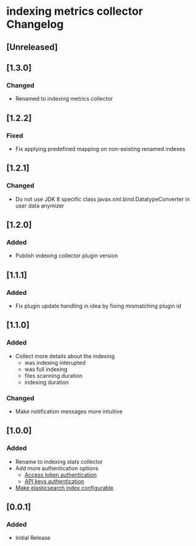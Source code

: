 <!-- Keep a Changelog guide -> https://keepachangelog.com -->

# indexing metrics collector Changelog

## [Unreleased]

## [1.3.0]
### Changed
- Renamed to indexing metrics collector

## [1.2.2]
### Fixed
- Fix applying predefined mapping on non-existing renamed indexes

## [1.2.1]
### Changed
- Do not use JDK 8 specific class javax.xml.bind.DatatypeConverter in user data anymizer

## [1.2.0]
### Added
- Publish indexing collector plugin version

## [1.1.1]
### Added
- Fix plugin update handling in idea by fixing mismatching plugin id

## [1.1.0]
### Added
- Collect more details about the indexing
  - was indexing interupted
  - was full indexing
  - files scanning duration
  - indexing duration

### Changed
- Make notification messages more intuitive

## [1.0.0]
### Added
- Rename to indexing stats collector
- Add more authentication options
  - [Access token authentication](https://github.com/breskeby/indexing-stats-collector/issues/3)
  - [API keys authentication](https://github.com/breskeby/indexing-stats-collector/issues/2)
- [Make elasticsearch index configurable](https://github.com/breskeby/indexing-stats-collector/issues/5)

## [0.0.1]
### Added
- Initial Release